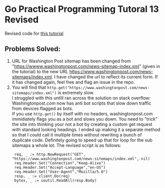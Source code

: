 # Go Practical Programming Tutoral 13 Revised

Revised code for [this tutorial](https://www.youtube.com/watch?v=dySAX8VZ2TU)

## Problems Solved:
1. URL for Washington Post sitemap has been changed from "https://wwww.washingtonpost.com/news-sitemap-index.xml" 
   (given in the tutorial) to the new URL https://www.washingtonpost.com/news-sitemaps/index.xml.  I have changed the 
   url to reflect its current form.  If it has changed again, feel free and flag an issue in the repo.
1. You will find that ```http.get("https://www.washingtonpost.com/news-sitemaps/index.xml")``` is extremely slow.   
   I struggled with this untilI ran across the solution on 
   stack overflow:  Washingtonpost.com now has anti bot scripts that slow down traffic from devices flagged as bots.  
   If you use ```http.get()``` by itself with no headers, washingtonpost.com immidiately flags you as a bot and slows you 
   down.  You need to "trick" the site into thinking your not a bot by creating a custom get request with standard 
   looking headings.  I ended up making it a separate method so that I could call it multiple times without rewriting a 
   bunch of duplicate code.  Definitely going to speed up that for loop for the sub sitemaps a whole lot.
   The revised script is as follows:
   ```client := &http.Client{}
	req, _ := http.NewRequest("GET", "https://www.washingtonpost.com/news-sitemaps/index.xml", nil)
	req.Header.Set("Connection","Keep-Alive")
	req.Header.Set("Accept-Language","en-US")
	req.Header.Set("User-Agent","Mozilla/5.0")
	resp, _ := client.Do(req)
	bytes, _ := ioutil.ReadAll(resp.Body)
   ```